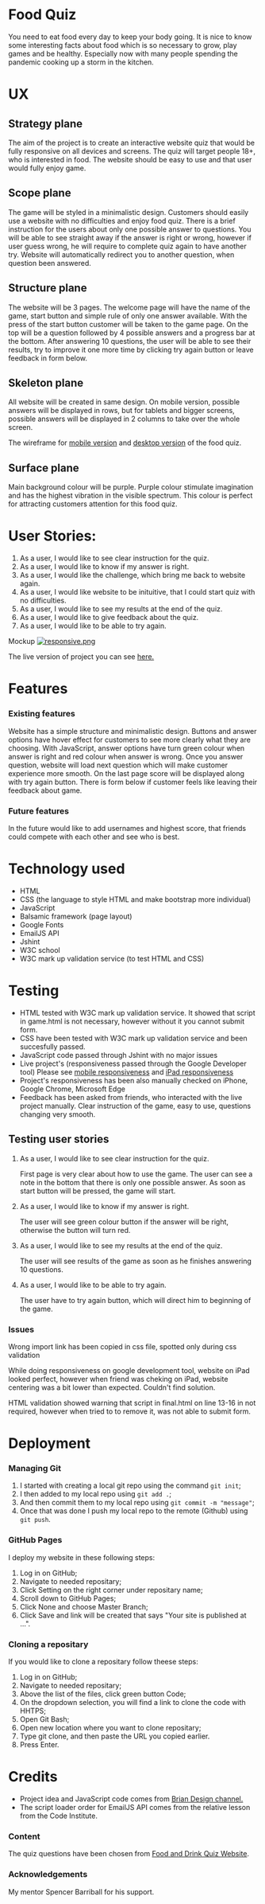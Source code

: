 # Food Quiz #

You need to eat food every day to keep your body going. It is nice to know some interesting facts about food which is so necessary to grow, 
play games and be healthy. Especially now with many people spending the pandemic cooking up a storm in the kitchen.

# UX #

## Strategy plane ##
The aim of the project is to create an interactive website quiz that would be fully responsive on all devices and screens. The quiz will target 
people 18+, who is interested in food. The website should be easy to use and that user would fully enjoy game.

## Scope plane ##
The game will be styled in a minimalistic design. Customers should easily use a website with no difficulties and enjoy food quiz. There is a brief instruction for the users about only one possible answer to questions. You will be able to see straight away if the answer is right or wrong, however if user guess wrong, he will require to complete quiz again to have another try. Website will automatically redirect you to another question, when question been answered. 

## Structure plane ##
The website will be 3 pages. The welcome page will have the name of the game, start button and simple rule of only one answer available.
With the press of the start button customer will be taken to the game page. On the top will be a question followed by 4 possible answers and a progress bar at the bottom.
After answering 10 questions, the user will be able to see their results, try to improve it one more time by clicking try again button or leave feedback in form below. 

## Skeleton plane ##
All website will be created in same design. On mobile version, possible answers will be displayed in rows, but for tablets
and bigger screens, possible answers will be displayed in 2 columns to take over the whole screen.

The wireframe for [mobile version](https://postimg.cc/grjSfCdP) and [desktop version](https://postimg.cc/N22x5wf9) of the food quiz.

## Surface plane ##
Main background colour will be purple. Purple colour stimulate imagination and has the highest vibration in the visible spectrum.
This colour is perfect for attracting customers attention for this food quiz.

# User Stories: #
1. As a user, I would like to see clear instruction for the quiz.
2. As a user, I would like to know if my answer is right.
3. As a user, I would like the challenge, which bring me back to website again.
4. As a user, I would like website to be inituitive, that I could start quiz with no difficulties.
5. As a user, I would like to see my results at the end of the quiz.
6. As a user, I would like to give feedback about the quiz.
7. As a user, I would like to be able to try again.

Mockup
[![responsive.png](https://i.postimg.cc/ZqcxPJ1K/responsive.png)](https://postimg.cc/VSJtmPf3)

The live version of project you can see [here.](https://vkirijanova.github.io/Food-Quiz/)

# Features #

### Existing features ###
Website has a simple structure and minimalistic design.
Buttons and answer options have hover effect for customers to see more clearly what they are choosing.
With JavaScript, answer options have turn green colour when answer is right and red colour when answer is wrong.
Once you answer question, website will load next question which will make customer experience more smooth.
On the last page score will be displayed along with try again button. There is form below if customer feels like leaving
their feedback about game.


### Future features ###
In the future would like to add usernames and highest score, that friends could compete with each other and 
see who is best.


# Technology used #
- HTML 
- CSS (the language to style HTML and make bootstrap more individual)
- JavaScript
- Balsamic framework (page layout)
- Google Fonts
- EmailJS API
- Jshint
- W3C school
- W3C mark up validation service (to test HTML and CSS)

# Testing #
- HTML tested with W3C mark up validation service. It showed that script in game.html is not necessary, however 
  without it you cannot submit form.
- CSS have been tested with W3C mark up validation service and been succesfully passed.
- JavaScript code passed through Jshint with no major issues
- Live project's (responsiveness passed through the Google Developer tool)
    Please see [mobile responsiveness](https://postimg.cc/XpzWyRcj) and [iPad responsiveness](https://postimg.cc/Jsp1KyLL)
- Project's responsiveness has been also manually checked on iPhone, Google Chrome, Microsoft Edge
- Feedback has been asked from friends, who interacted with the live project manually. Clear instruction of the game, easy to use, questions changing very smooth.  

## Testing user stories ##
1. As a user, I would like to see clear instruction for the quiz.

    First page is very clear about how to use the game. The user can see a note in the bottom that there is only one possible
    answer. As soon as start button will be pressed, the game will start.

2. As a user, I would like to know if my answer is right.

    The user will see green colour button if the answer will be right, otherwise the button will turn red.

3. As a user, I would like to see my results at the end of the quiz.

    The user will see results of the game as soon as he finishes answering 10 questions.

4. As a user, I would like to be able to try again.

    The user have to try again button, which will direct him to beginning of the game.

### Issues ###
Wrong import link has been copied in css file, spotted only during css validation 

While doing responsiveness on google development tool, website on iPad looked perfect, however when friend was
cheking on iPad, website centering was a bit lower than expected. Couldn't find solution.

HTML validation showed warning that script in final.html on line 13-16 in not required, however when tried 
to to remove it, was not able to submit form. 

# Deployment #
### Managing Git ###
1. I started with creating a local git repo using the command `git init`; 
2. I then added to my local repo using `git add .`;
3. And then commit them to my local repo using `git commit -m "message"`;
4. Once that was done I push my local repo to the remote (Github) using `git push`.

### GitHub Pages ###
I deploy my website in these following steps:
1. Log in on GitHub;
2. Navigate to needed repositary;
3. Click Setting on the right corner under repositary name;
4. Scroll down to GitHub Pages;
5. Click None and choose Master Branch;
6. Click Save and link will be created that says "Your site is published at ...".

### Cloning a repositary ###
If you would like to clone a repositary follow theese steps:
1. Log in on GitHub;
2. Navigate to needed repositary;
3. Above the list of the files, click green button Code;
4. On the dropdown selection, you will find a link to clone the code with HHTPS;
5. Open Git Bash;
6. Open new location where you want to clone repositary;
7. Type git clone, and then paste the URL you copied earlier.
8. Press Enter.

# Credits # 
- Project idea and JavaScript code comes from [Brian Design channel.](https://www.youtube.com/watch?v=f4fB9Xg2JEY&ab_channel=BrianDesign)
- The script loader order for EmailJS API comes from the relative lesson from the Code Institute.

### Content ###
The quiz questions have been chosen from [Food and Drink Quiz Website](https://www.funquizzes.uk/food-and-drink-quiz/).

### Acknowledgements ###
My mentor Spencer Barriball for his support.